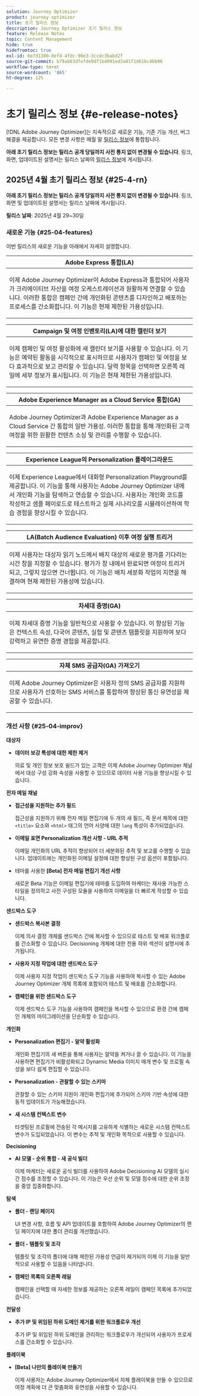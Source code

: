 ```yaml
---
solution: Journey Optimizer
product: journey optimizer
title: 초기 릴리스 정보
description: Journey Optimizer 초기 릴리스 정보
feature: Release Notes
topic: Content Management
hide: true
hidefromtoc: true
exl-id: 6e7d1300-8efd-4fdc-90e3-3ccdc3babd2f
source-git-commit: b79ab63dfefde9df1b4991ed3a81f1d61bc4bb96
workflow-type: tm+mt
source-wordcount: '865'
ht-degree: 12%

---
```


# 초기 릴리스 정보 {#e-release-notes}

[!DNL Adobe Journey Optimizer]는 지속적으로 새로운 기능, 기존 기능 개선, 버그 해결을 제공합니다. 모든 변경 사항은 매월 말 [릴리스 정보](release-notes.md)에 통합됩니다.

**아래 초기 릴리스 정보는 릴리스 공개 당일까지 사전 통지 없이 변경될 수 있습니다**. 링크, 화면, 업데이트된 설명서는 릴리스 날짜의 [릴리스 정보](release-notes.md)에 게시됩니다.


## 2025년 4월 초기 릴리스 정보 {#25-4-rn}


**아래 초기 릴리스 정보는 릴리스 공개 당일까지 사전 통지 없이 변경될 수 있습니다**. 링크, 화면 및 업데이트된 설명서는 릴리스 날짜에 게시됩니다.

**릴리스 날짜**: 2025년 4월 29~30일


### 새로운 기능 {#25-04-features}

이번 릴리스의 새로운 기능을 아래에서 자세히 설명합니다.

<table>
<thead>
<tr>
<th><strong>Adobe Express 통합(LA)</strong><br/></th>
</tr>
</thead>
<tbody>
<tr>
<td>
<p>이제 Adobe Journey Optimizer이 Adobe Express과 통합되어 사용자가 크리에이티브 자산을 여정 오케스트레이션과 원활하게 연결할 수 있습니다. 이러한 통합은 캠페인 간에 개인화된 콘텐츠를 디자인하고 배포하는 프로세스를 간소화합니다. 이 기능은 현재 제한된 가용성입니다.</p>
</td>
</tr>
</tbody>
</table>

<table>
<thead>
<tr>
<th><strong>Campaign 및 여정 인벤토리(LA)에 대한 캘린더 보기</strong><br/></th>
</tr>
</thead>
<tbody>
<tr>
<td>
<p>이제 캠페인 및 여정 활성화에 새 캘린더 보기를 사용할 수 있습니다. 이 기능은 예약된 활동을 시각적으로 표시하므로 사용자가 캠페인 및 여정을 보다 효과적으로 보고 관리할 수 있습니다. 달력 항목을 선택하면 오른쪽 레일에 세부 정보가 표시됩니다. 이 기능은 현재 제한된 가용성입니다.</p>
</td>
</tr>
</tbody>
</table>

<table>
<thead>
<tr>
<th><strong>Adobe Experience Manager as a Cloud Service 통합(GA)</strong><br/></th>
</tr>
</thead>
<tbody>
<tr>
<td>
<p>Adobe Journey Optimizer과 Adobe Experience Manager as a Cloud Service 간 통합의 일반 가용성. 이러한 통합을 통해 개인화된 고객 여정을 위한 원활한 컨텐츠 소싱 및 관리를 수행할 수 있습니다.</p>
</td>
</tr>
</tbody>
</table>

<table>
<thead>
<tr>
<th><strong>Experience League의 Personalization 플레이그라운드</strong><br/></th>
</tr>
</thead>
<tbody>
<tr>
<td>
<p>이제 Experience League에서 대화형 Personalization Playground를 제공합니다. 이 기능을 통해 사용자는 Adobe Journey Optimizer 내에서 개인화 기능을 탐색하고 연습할 수 있습니다. 사용자는 개인화 코드를 작성하고 샘플 페이로드로 테스트하고 실제 시나리오를 시뮬레이션하여 학습 경험을 향상시킬 수 있습니다.</p>
</td>
</tr>
</tbody>
</table>

<table>
<thead>
<tr>
<th><strong>LA(Batch Audience Evaluation) 이후 여정 실행 트리거</strong><br/></th>
</tr>
</thead>
<tbody>
<tr>
<td>
<p>이제 사용자는 대상자 읽기 노드에서 배치 대상의 새로운 평가를 기다리는 시간 창을 지정할 수 있습니다. 평가가 창 내에서 완료되면 여정이 트리거되고, 그렇지 않으면 건너뜁니다. 이 기능은 배치 세분화 작업의 지연을 해결하며 현재 제한된 가용성에 있습니다.</p>
</td>
</tr>
</tbody>
</table>

<table>
<thead>
<tr>
<th><strong>차세대 증명(GA)</strong><br/></th>
</tr>
</thead>
<tbody>
<tr>
<td>
<p>이제 차세대 증명 기능을 일반적으로 사용할 수 있습니다. 이 향상된 기능은 컨텍스트 속성, 다국어 콘텐츠, 실험 및 콘텐츠 템플릿을 지원하여 보다 강력하고 유연한 증명 경험을 제공합니다.</p>
</td>
</tr>
</tbody>
</table>

<table>
<thead>
<tr>
<th><strong>자체 SMS 공급자(GA) 가져오기</strong><br/></th>
</tr>
</thead>
<tbody>
<tr>
<td>
<p>이제 Adobe Journey Optimizer은 사용자 정의 SMS 공급자를 지원하므로 사용자가 선호하는 SMS 서비스를 통합하여 향상된 통신 유연성을 제공할 수 있습니다.</p>
</td>
</tr>
</tbody>
</table>



<!--table>
<thead>
<tr>
<th><strong>Integration with Adobe Express</strong><br/></th>
</tr>
</thead>
<tbody>
<tr>
<td>
<p>The Adobe Express integration in Adobe Journey Optimizer lets you use Adobe Express's editing tools directly during content creation, enabling you to resize, remove backgrounds, crop, and convert assets to JPEG or PNG.<p>
</td>
</tr>
</tbody>
</table>


<table>
<thead>
<tr>
<th><strong>Calendar view for journeys (Limited Availability)</strong><br/></th>
</tr>
</thead>
<tbody>
<tr>
<td>
<p>A calendar view is now allows you to visualize all journeys activations. This capability is released as a Limited Availability to a select group of customers.<p>
<p>This change is only available for a set of organizations (Limited Availability). To gain access, contact your Adobe representative.</p>
</td>
</tr>
</tbody>
</table>

<table>
<thead>
<tr>
<th><strong>Integration with Dynamic Media (Limited Availability)</strong><br/></th>
</tr>
</thead>
<tbody>
<tr>
<td>
<p>Dynamic media assets are now directly available and accessible in Journey Optimizer. This integration enables you to:
<ul>
<li>Centrally manage assets with real-time updates</li>
<li>Modify your assets settings such as width and height instantly</li>
<li>Personalize your content using images with text overlays</li>
<li>Customize Dynamic Media templates by updating your content and adding personalization fields</li>
</ul>
<p>
<p>This integration is only available for a set of organizations (Limited Availability). To gain access, contact your Adobe representative.</p>
</td>
</tr>
</tbody>
</table>


<table>
<thead>
<tr>
<th><strong>LINE channel (Limited Availability)</strong><br/></th>
</tr>
</thead>
<tbody>
<tr>
<td>
<p>Adobe Journey Optimizer has expanded its cross-channel capabilities to include support for the LINE channel. This enhancement allows you to create, edit, and preview LINE experiences enabling more personalized and engaging interactions. With LINE, you can connect with more customers, send relevant content, and improve your engagement.<p>
<p>This capability is only available for a set of organizations (Limited Availability). To gain access, contact your Adobe representative.</p>
</td>
</tr>
</tbody>
</table-->

### 개선 사항 {#25-04-improv}

**대상자**

- **데이터 보강 특성에 대한 제한 제거**

  의료 및 개인 정보 보호 쉴드가 있는 고객은 이제 Adobe Journey Optimizer 채널에서 대상 구성 강화 속성을 사용할 수 있으므로 데이터 사용 기능을 향상시킬 수 있습니다.

**전자 메일 채널**

- **접근성을 지원하는 추가 필드**

  접근성을 지원하기 위해 전자 메일 편집기에 두 개의 새 필드, 즉 문서 제목에 대한 `<title>` 요소와 `<html>` 태그의 언어 사양에 대한 `lang` 특성이 추가되었습니다.

- **이메일 표면 Personalization 개선 사항 - URL 추적**

  이메일 개인화의 URL 추적이 향상되어 더 세분화된 추적 및 보고를 수행할 수 있습니다. 업데이트에는 개인화된 이메일 설정에 대한 향상된 구성 옵션이 포함됩니다.


- 테마를 사용한 **[Beta] 전자 메일 편집기 개선 사항**

  새로운 Beta 기능은 이메일 편집기에 테마를 도입하여 마케터는 재사용 가능한 스타일을 정의하고 사전 구성된 모듈을 사용하여 이메일을 더 빠르게 작성할 수 있습니다.

**샌드박스 도구**

- **샌드박스 복사본 결정**

  이제 의사 결정 개체를 샌드박스 간에 복사할 수 있으므로 테스트 및 배포 워크플로를 간소화할 수 있습니다. Decisioning 개체에 대한 전용 하위 섹션이 설명서에 추가됩니다.

- **사용자 지정 작업에 대한 샌드박스 도구**

  이제 사용자 지정 작업이 샌드박스 도구 기능을 사용하여 복사할 수 있는 Adobe Journey Optimizer 개체 목록에 포함되어 테스트 및 배포를 간소화합니다.

- **캠페인을 위한 샌드박스 도구**

  이제 샌드박스 도구 기능을 사용하여 캠페인을 복사할 수 있으므로 환경 간에 캠페인 개체의 마이그레이션을 단순화할 수 있습니다.

**개인화**

- **Personalization 편집기 - 알약 활성화**

  개인화 편집기의 새 버튼을 통해 사용자는 알약을 켜거나 끌 수 있습니다. 이 기능을 사용하면 편집기가 비활성화되고 Dynamic Media 이미지 매개 변수 및 프로필 속성을 보다 쉽게 편집할 수 있습니다.

- **Personalization - 관찰할 수 있는 스키마**

  관찰할 수 있는 스키마 지원이 개인화 편집기에 추가되어 스키마 기반 속성에 대한 동적 업데이트가 가능해졌습니다.

- **새 시스템 컨텍스트 변수**

  타겟팅된 프로필에 전송된 각 메시지를 고유하게 식별하는 새로운 시스템 컨텍스트 변수가 도입되었습니다. 이 변수는 추적 및 개인화 목적으로 사용할 수 있습니다.



**Decisioning**

- **AI 모델 - 순위 통합 - 새 공식 빌더**

  이제 마케터는 새로운 공식 빌더를 사용하여 Adobe Decisioning AI 모델의 실시간 점수를 조정할 수 있습니다. 이 기능은 우선 순위 및 모델 점수에 대한 순위 조정을 중앙 집중화합니다.

**탐색**

- **폴더 - 랜딩 페이지**

  UI 변경 사항, 흐름 및 API 업데이트를 포함하여 Adobe Journey Optimizer의 랜딩 페이지에 대한 폴더 관리를 개선했습니다.

- **폴더 - 템플릿 및 조각**

  템플릿 및 조각의 폴더에 대해 제한된 가용성 언급이 제거되어 이제 이 기능을 일반적으로 사용할 수 있음을 나타냅니다.

- **캠페인 목록의 오른쪽 레일**

  캠페인을 선택할 때 자세한 정보를 제공하는 오른쪽 레일이 캠페인 목록에 추가되었습니다.



**전달성**

- **추가 IP 및 위임된 하위 도메인 제거를 위한 워크플로우 개선**

  추가 IP 및 위임된 하위 도메인을 관리하는 워크플로우가 개선되어 사용자가 프로세스를 간소화할 수 있습니다.

**플레이북**

- **[Beta] 나만의 플레이북 만들기**

  이제 사용자는 Adobe Journey Optimizer에서 자체 플레이북을 만들 수 있으므로 여정 계획에 더 큰 맞춤화와 유연성을 사용할 수 있습니다.